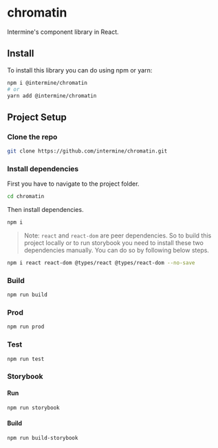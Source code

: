 # chromatin

Intermine's component library in React.

## Install

To install this library you can do using npm or yarn:

```bash
npm i @intermine/chromatin
# or
yarn add @intermine/chromatin
```

## Project Setup

### Clone the repo

```bash
git clone https://github.com/intermine/chromatin.git
```

### Install dependencies

First you have to navigate to the project folder.

```bash
cd chromatin
```

Then install dependencies.

```bash
npm i
```

> Note: `react` and `react-dom` are peer dependencies. So to build this project locally or to run storybook you need to install these two dependencies manually. You can do so by following below steps.

```bash
npm i react react-dom @types/react @types/react-dom --no-save
```

### Build

```bash
npm run build
```

### Prod

```bash
npm run prod
```

### Test

```bash
npm run test
```

### Storybook

#### Run

```bash
npm run storybook
```

#### Build

```bash
npm run build-storybook
```
